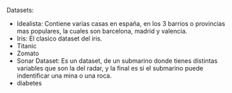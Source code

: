 Datasets:

- Idealista: Contiene varias casas en españa, en los 3 barrios o provincias mas populares, la cuales son barcelona, madrid y valencia.
- Iris: El clasico dataset del iris.
- Titanic
- Zomato
- Sonar Dataset: Es un dataset, de un submarino donde tienes distintas variables que son la del radar, y la final es si el submarino puede indentificar una mina o una roca.
- diabetes

